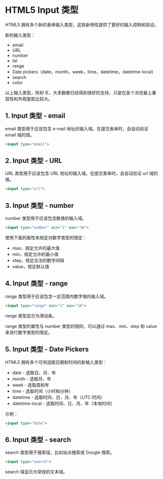 # HTML5 Input 类型

HTML5 拥有多个新的表单输入类型，这些新特性提供了更好的输入控制和验证。

新的输入类型：

- email
- URL
- number
- tel
- range
- Date pickers（date，month，week，time，datetime，datetime-local）
- search
- color

以上输入类型，除却 IE，大多数都已经得到很好的支持，只是在各个浏览器上兼容性和外观差距比较大。

## 1. Input 类型 - email

email 类型用于应该包含 e-mail 地址的输入域。在提交表单时，会自动验证 email 域的值。

```html
<input type="email">
```

## 2. Input 类型 - URL

URL 类型用于应该包含 URL 地址的输入域。在提交表单时，会自动验证 url 域的值。

```html
<input type="url">
```

## 3. Input 类型 - number

number 类型用于应该包含数值的输入域。

```html
<input type="number" min="1" max="10">
```

使用下面的属性来规定对数字类型的限定：

- max，规定允许的最大值
- min，规定允许的最小值
- step，规定合法的数字间隔
- value，规定默认值

## 4. Input 类型 - range

range 类型用于应该包含一定范围内数字值的输入域。

```html
<input type="range" min="1" max="10">
```

range 类型显示为滑动条。

range 类型的属性与 number 类型的相同，可以通过 max、min、step 和 value 来进行数字类型的限定。

## 5. Input 类型 - Date Pickers

HTML5 拥有多个可供选取日期和时间的新输入类型：

- date - 选取日、月、年
- month - 选取月、年
- week - 选取周和年
- time - 选取时间（小时和分钟）
- datetime - 选取时间、日、月、年（UTC 时间）
- datetime-local - 选取时间、日、月、年（本地时间）

示例：

```html
<input type="date">
```

## 6. Input 类型 - search

search 类型用于搜索域，比如站点搜索或 Google 搜索。

```html
<input type="search">
```

search 域显示为常规的文本域。
